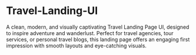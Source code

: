 # Travel-Landing-UI
A clean, modern, and visually captivating Travel Landing Page UI, designed to inspire adventure and wanderlust. Perfect for travel agencies, tour services, or personal travel blogs, this landing page offers an engaging first impression with smooth layouts and eye-catching visuals.
